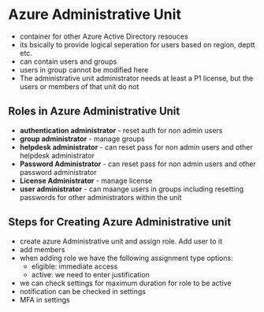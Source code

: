 
# Azure Administrative Unit

- container for other Azure Active Directory resouces
- its bsically to provide logical seperation for users based on region, deptt etc. 
- can contain users and groups
- users in group cannot be modified here
- The administrative unit administrator needs at least a P1 license, but the users or members of that unit do not


## Roles in Azure Administrative Unit

- **authentication administrator** - reset auth for non admin users
- **group administrator** - manage groups
- **helpdesk administrator** - can reset pass for non admin users and other helpdesk administrator
- **Password Administrator** - can reset pass for non admin users and other password administrator
- **License Administrator** - manage license
- **user administrator** - can maange users in groups including resetting passwords for other administrators within the unit

## Steps for Creating Azure Administrative unit

- create azure Administrative unit and assign role. Add user to it
- add members
- when adding role we have the following assignment type options:
  - eligible: immediate access
  - active: we need to enter justification
- we can check settings for maximum duration for role to be active
- notification can be checked in settings
- MFA in settings